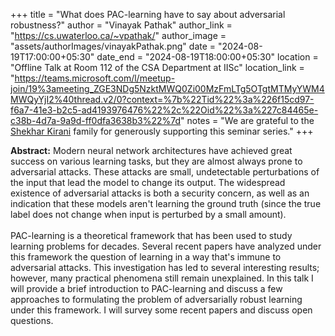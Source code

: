 +++
title = "What does PAC-learning have to say about adversarial robustness?"
author = "Vinayak Pathak"
author_link = "https://cs.uwaterloo.ca/~vpathak/"
author_image = "assets/authorImages/vinayakPathak.png"
date = "2024-08-19T17:00:00+05:30"
date_end = "2024-08-19T18:00:00+05:30"
location = "Offline Talk at Room 112 of the CSA Department at IISc"
location_link = "https://teams.microsoft.com/l/meetup-join/19%3ameeting_ZGE3NDg5NzktMWQ0Zi00MzFmLTg5OTgtMTMyYWM4MWQyYjI2%40thread.v2/0?context=%7b%22Tid%22%3a%226f15cd97-f6a7-41e3-b2c5-ad4193976476%22%2c%22Oid%22%3a%227c84465e-c38b-4d7a-9a9d-ff0dfa3638b3%22%7d"
notes = "We are grateful to the <a href = "https://www.accel.com/people/shekhar-kirani" target= "_blank">Shekhar Kirani</a> family for generously supporting this seminar series."
+++

<b>Abstract:</b>
Modern neural network architectures have achieved great success on various learning tasks, but they are almost always 
prone to adversarial attacks. These attacks are small, undetectable perturbations of the input that lead the model 
to change its output. The widespread existence of adversarial attacks is both a security concern, as well as an 
indication that these models aren't learning the ground truth (since the true label does not change when input is 
perturbed by a small amount). 
<br><br>
PAC-learning is a theoretical framework that has been used to study learning problems for decades. Several recent 
papers have analyzed under this framework the question of learning in a way that's immune to adversarial attacks. 
This investigation has led to several interesting results; however, many practical phenomena still remain unexplained. 
In this talk I will provide a brief introduction to PAC-learning and discuss a few approaches to formulating the 
problem of adversarially robust learning under this framework. I will survey some recent papers and discuss open 
questions.
